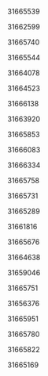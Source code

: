 31665539

31662599

31665740

31665544

31664078

31664523

31666138

31663920

31665853

31666083

31666334

31665758

31665731

31665289

31661816

31665676

31664638

31659046

31665751

31656376

31665951

31665780

31665822

31665169

